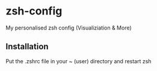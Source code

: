 # zsh-config
My personalised zsh config (Visualiziation &amp; More)

## Installation
Put the .zshrc file in your ~ (user) directory and restart zsh